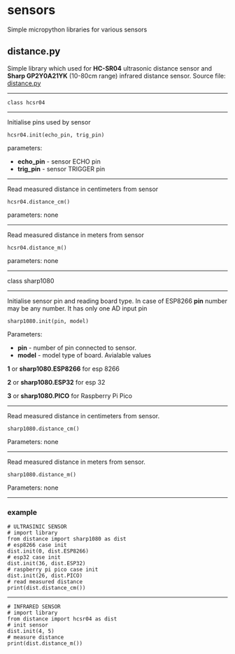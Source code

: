 # sensors
Simple micropython libraries for various sensors

## distance.py

Simple library which used for **HC-SR04** ultrasonic distance sensor and **Sharp GP2Y0A21YK** (10-80cm range) infrared distance sensor.
Source file: [distance.py](distance.py)
___
```
class hcsr04
```
___
Initialise pins used by sensor
```
hcsr04.init(echo_pin, trig_pin)
```
parameters:
- **echo_pin** - sensor ECHO pin
- **trig_pin** - sensor TRIGGER pin
___
Read measured distance in centimeters from sensor 
```
hcsr04.distance_cm()
```
parameters: none
___
Read measured distance in meters from sensor 
```
hcsr04.distance_m()
```
parameters: none

___
class sharp1080
___
Initialise sensor pin and reading board type. In case of ESP8266 **pin** number may be any number. It has only one AD input pin 

```
sharp1080.init(pin, model)
```

Parameters:
- **pin** - number of pin connected to sensor.
- **model** - model type of board. Avialable values

**1** or **sharp1080.ESP8266** for esp 8266

**2** or **sharp1080.ESP32** for esp 32

**3** or **sharp1080.PICO** for Raspberry Pi Pico
___
Read measured distance in centimeters from sensor.
```
sharp1080.distance_cm()
```
Parameters: none
___
Read measured distance in meters from sensor.
```
sharp1080.distance_m()
```
Parameters: none
___
### example
```
# ULTRASINIC SENSOR
# import library
from distance import sharp1080 as dist
# esp8266 case init
dist.init(0, dist.ESP8266)
# esp32 case init
dist.init(36, dist.ESP32)
# raspberry pi pico case init
dist.init(26, dist.PICO)
# read measured distance
print(dist.distance_cm())
```
___
```
# INFRARED SENSOR
# import library
from distance import hcsr04 as dist
# init sensor
dist.init(4, 5)
# measure distance
print(dist.distance_m())
```
